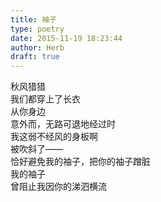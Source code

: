 ```yaml
---  
title: 袖子  
type: poetry  
date: 2015-11-19 18:23:44  
author: Herb  
draft: true
---  
```

秋风猎猎  
我们都穿上了长衣    
从你身边  
意外而，无路可退地经过时  
我这弱不经风的身板啊  
被吹斜了——  
恰好避免我的袖子，把你的袖子蹭脏    
我的袖子  
曾阻止我因你的涕泗横流  
